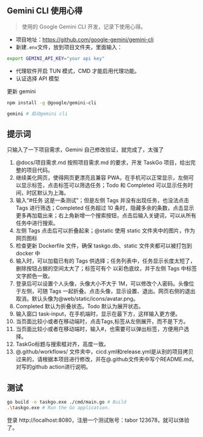 ## Gemini CLI 使用心得

> 使用的 Google Gemini CLI 开发，记录下使用心得。

- 项目地址：https://github.com/google-gemini/gemini-cli
- 新建`.env`文件，放到项目文件夹，里面输入：

```bash
export GEMINI_API_KEY="your api key"
```

- 代理软件开启 TUN 模式，CMD 才能启用代理功能。
- 认证选择 API 模型

更新 gemini

```bash
npm install -g @google/gemini-cli

gemini # 启动gemini cli


```

## 提示词

只输入了一下项目需求，Gemini 自己修改验证，就完成了，太强了

1. @docs/项目需求.md 按照项目需求.md 的要求，开发 TaskGo 项目，给出完整的项目代码。
2. 继续美化网页，使得网页更漂亮且兼容 PWA，在手机可以正常显示，左侧可以显示标签，点击标签可以筛选任务；Todo 和 Completed 可以显示任务时间，时区默认为上海。
3. 输入“#任务 这是一条测试”；但是左侧 Tags 并没有出现任务，也没法点击 Tags 进行筛选；Completed 任务超过 10 条时，隐藏多余的条数，点击显示更多再加载出来；右上角新增一个搜索按钮，点击后输入关键词，可以从所有任务中进行搜索。
4. 左侧 Tags 点击后可以折叠起来；@static 使用 static 文件夹中的图片，作为网页图标
5. 检查更新 Dockerfile 文件，确保 taskgo.db、static 文件夹都可以被打包到 docker 中
6. 输入时，可以加载已有的 Tags 供选择；任务列表中，任务显示长度太短了，删除按钮占据的空间太大了；标签可有个
   以彩色底纹，并于左侧 Tags 中标签文字颜色一致。
7. 登录后可以设置个人头像，头像大小不大于 1M，可以修改个人密码。头像位于左侧，可随 Tags 一起折叠。点击头像，显示设置、退出。网页右侧的退出取消。默认头像为@web/static/icons/avatar.png。
8. Completed 默认为折叠状态。Todo 默认为展开状态。
9. 输入窗口 task-input，在手机端时，显示在最下方，这样输入更方便。
10. 当页面比较小或者在移动端时，点击Tags,标签从左侧展开，而不是下方。
11. 当页面比较小或者在移动端时，输入#，也需要可以弹出标签，方便用户选择。
12. TaskGo标题与搜索框对齐，高度一致。
13. @.github/workflows/ 文件夹中，cicd.yml和release.yml是从别的项目拷贝过来的，请根据本项目进行修改，并在@.github文件夹中写个README.md，对写的github action进行说明。

## 测试

```bash
go build -o taskgo.exe ./cmd/main.go # Build
.\taskgo.exe # Run the Go application.
```

登录 http://localhost:8080，注册一个测试账号：tabor 123678，就可以体验了。
